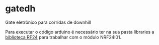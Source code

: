 # gatedh
Gate eletrônico para corridas de downhill

Para executar o código arduino é necessário ter na sua pasta libraries a [biblioteca RF24](https://github.com/maniacbug/RF24) para trabalhar com o módulo NRF24l01.
